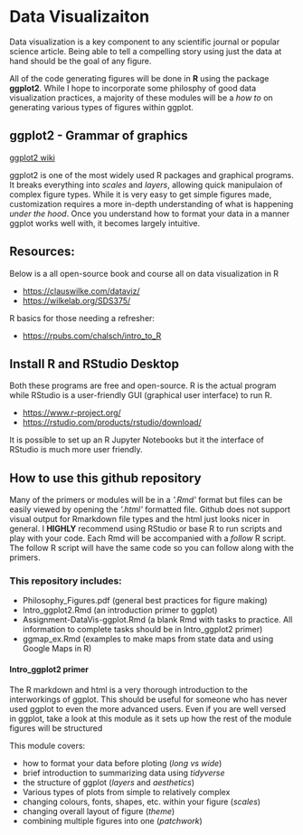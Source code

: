 # Data Visualizaiton

Data visualization is a key component to any scientific journal or popular science article. Being able to tell a compelling story using just the data at hand should be the goal of any figure. 

All of the code generating figures will be done in **R** using the package **ggplot2**. While I hope to incorporate some philosphy of good data visualization practices, a majority of these modules will be a *how to* on generating various types of figures within ggplot.

## ggplot2 - Grammar of graphics

[ggplot2 wiki](https://en.wikipedia.org/wiki/Ggplot2#:~:text=ggplot2%20is%20a%20data%20visualization,such%20as%20scales%20and%20layers.)

ggplot2 is one of the most widely used R packages and graphical programs. It breaks everything into *scales* and *layers*, allowing quick manipulaion of complex figure types. While it is very easy to get simple figures made, customization requires a more in-depth understanding of what is happening *under the hood*. Once you understand how to format your data in a manner ggplot works well with, it becomes largely intuitive. 

## Resources: 

Below is a all open-source book and course all on data visualization in R
- https://clauswilke.com/dataviz/
- https://wilkelab.org/SDS375/

R basics for those needing a refresher:
- https://rpubs.com/chalsch/intro_to_R

## Install R and RStudio Desktop

Both these programs are free and open-source. R is the actual program while RStudio is a user-friendly GUI (graphical user interface) to run R. 

- https://www.r-project.org/
- https://rstudio.com/products/rstudio/download/

It is possible to set up an R Jupyter Notebooks but it the interface of RStudio is much more user friendly.

## How to use this github repository

Many of the primers or modules will be in a *'.Rmd'* format but files can be easily viewed by opening the *'.html'* formatted file. Github does not support visual output for Rmarkdown file types and the html just looks nicer in general. I **HIGHLY** recommend using RStudio or base R to run scripts and play with your code. Each Rmd will be accompanied with a *follow* R script. The follow R script will have the same code so you can follow along with the primers. 

### This repository includes: 
- Philosophy_Figures.pdf (general best practices for figure making)
- Intro_ggplot2.Rmd (an introduction primer to ggplot)
- Assignment-DataVis-ggplot.Rmd (a blank Rmd with tasks to practice. All information to complete tasks should be in Intro_ggplot2 primer)
- ggmap_ex.Rmd (examples to make maps from state data and using Google Maps in R)

#### Intro_ggplot2 primer 

The R markdown and html is a very thorough introduction to the interworkings of ggplot. This should be useful for someone who has never used ggplot to even the more advanced users. Even if you are well versed in ggplot, take a look at this module as it sets up how the rest of the module figures will be structured

This module covers:

- how to format your data before ploting (*long vs wide*)
- brief introduction to summarizing data using *tidyverse*
- the structure of ggplot (*layers* and *aesthetics*)
- Various types of plots from simple to relatively complex
- changing colours, fonts, shapes, etc. within your figure (*scales*)
- changing overall layout of figure (*theme*)
- combining multiple figures into one (*patchwork*)